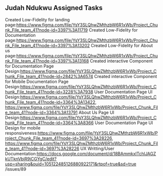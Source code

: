 ## Judah Ndukwu Assigned Tasks
Created Low-Fidelity for landing page:https://www.figma.com/file/YsY3SLQhwZMthzbW6R1xWb/Project_Chunk_File_team_41?node-id=3397%3A11719
Created Low-Fidelity for Documentation page:https://www.figma.com/file/YsY3SLQhwZMthzbW6R1xWb/Project_Chunk_File_team_41?node-id=3397%3A13202
Created Low-Fidelity for About us page:https://www.figma.com/file/YsY3SLQhwZMthzbW6R1xWb/Project_Chunk_File_team_41?node-id=3397%3A13168
Created interactive Component for Documentation Page Design:https://www.figma.com/file/YsY3SLQhwZMthzbW6R1xWb/Project_Chunk_File_team_41?node-id=2842%3A6574
Created interactive Component for Mobile Documentation Page Design:https://www.figma.com/file/YsY3SLQhwZMthzbW6R1xWb/Project_Chunk_File_team_41?node-id=3228%3A7938
User Documentation Page UI Design:https://www.figma.com/file/YsY3SLQhwZMthzbW6R1xWb/Project_Chunk_File_team_41?node-id=3364%3A13422, https://www.figma.com/file/YsY3SLQhwZMthzbW6R1xWb/Project_Chunk_File_team_41?node-id=3364%3A13791
About Us Page UI Design:https://www.figma.com/file/YsY3SLQhwZMthzbW6R1xWb/Project_Chunk_File_team_41?node-id=3364%3A8366
User Documentation Page UI Design for mobile responsiveness:https://www.figma.com/file/YsY3SLQhwZMthzbW6R1xWb/Project_Chunk_File_team_41?node-id=3697%3A28226, https://www.figma.com/file/YsY3SLQhwZMthzbW6R1xWb/Project_Chunk_File_team_41?node-id=3697%3A28226
UX Writting/User Documentation:https://docs.google.com/document/d/18BAmmkxITchlJAGZkUTknVbiR9jCGYgC/edit?usp=sharing&ouid=105122485126880922171&rtpof=true&sd=true
/issues/89
